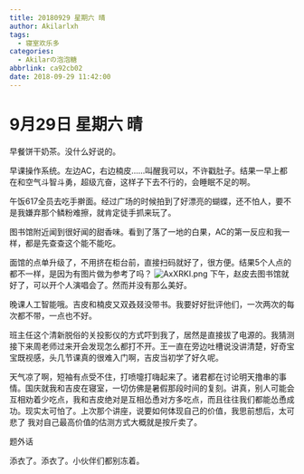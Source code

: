 ```yaml
---
title: 20180929 星期六 晴
author: Akilarlxh
tags:
  - 寝室欢乐多
categories:
  - Akilarの泡泡糖
abbrlink: ca92cb02
date: 2018-09-29 11:42:00
---
```

# 9月29日 星期六 晴

早餐饼干奶茶。没什么好说的。

早课操作系统。左边AC，右边楠皮……叫醒我可以，不许戳肚子。结果一早上都在和空气斗智斗勇，超级亢奋，这样子下去不行的，会睡眠不足的啊。

午饭617全员去吃手擀面。经过广场的时候拍到了好漂亮的蝴蝶，还不怕人，要不是我嫌弃那个鳞粉难擦，就肯定徒手抓来玩了。

图书馆附近闻到很好闻的甜香味。看到了落了一地的白果，AC的第一反应和我一样，都是先查查这个能不能吃。

面馆的点单升级了，不用挤在柜台前，直接扫码就好了，很方便。结果5个人点的都不一样，是因为有图片做为参考了吗？
![AxXRKI.png](https://s2.ax1x.com/2019/04/17/AxXRKI.png)
下午，赵皮去图书馆就好了，可以开个人演唱会了。然而并没有那么美好。

晚课人工智能哦。吉皮和楠皮又双叒叕没带书。我要好好批评他们，一次两次的每次都不带，一点也不好。

班主任这个清新脱俗的关投影仪的方式吓到我了，居然是直接拔了电源的。我猜测接下来周老师过来开会发现怎么都打不开。王一直在旁边吐槽说没讲清楚，好奇宝宝既视感，头几节课真的很难入门啊，吉皮当初学了好久呢。

天气凉了啊，短袖有点受不住，打喷嚏打嗨起来了。诸君都在讨论明天撸串的事情。国庆就我和吉皮在寝室，一切仿佛是暑假那段时间的复刻。讲真，别人可能会互相劝着少吃点，我和吉皮绝对是互相怂恿对方多吃点，而且往往我们都能怂恿成功。现实太可怕了。上次那个讲座，说要如何体现自己的价值，我思前想后，太可悲了 我对自己最高价值的估测方式大概就是按斤卖了。

题外话

添衣了。添衣了。小伙伴们都别冻着。